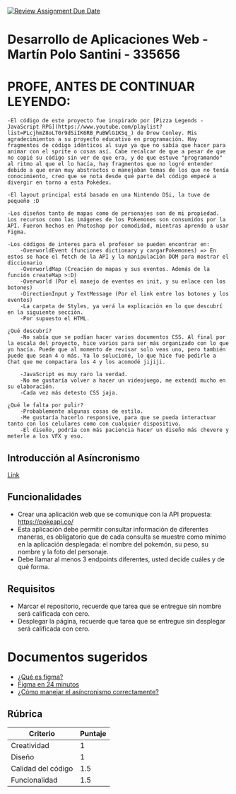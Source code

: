 [![Review Assignment Due Date](https://classroom.github.com/assets/deadline-readme-button-22041afd0340ce965d47ae6ef1cefeee28c7c493a6346c4f15d667ab976d596c.svg)](https://classroom.github.com/a/fOa_bXW6)
# Desarrollo de Aplicaciones Web - Martín Polo Santini - 335656


# PROFE, ANTES DE CONTINUAR LEYENDO:
    -El código de este proyecto fue inspirado por [Pizza Legends - JavaScript RPG](https://www.youtube.com/playlist?list=PLcjhmZ8oLT0r9dSiIK6RB_PuBWlG1KSq_) de Drew Conley. Mis agradecimientos a su proyecto educativo en programación. Hay fragmentos de código idénticos al suyo ya que no sabía que hacer para animar con el sprite o cosas así. Cabe recalcar de que a pesar de que no copié su código sin ver de que era, y de que estuve "programando" al ritmo al que el lo hacía, hay fragmentos que no logré entender debido a que eran muy abstractos o manejaban temas de los que no tenía conocimiento, creo que se nota desde qué parte del código empecé a divergir en torno a esta Pokédex.

    -El layout principal está basado en una Nintendo DSi, la tuve de pequeño :D

    -Los diseños tanto de mapas como de personajes son de mi propiedad. Los recursos como las imágenes de los Pokemones son consumidos por la API. Fueron hechos en Photoshop por comodidad, mientras aprendo a usar Figma.

    -Los códigos de interes para el profesor se pueden encontrar en:
        -OverworldEvent (funciones dictionary y cargarPokemones) => En estos se hace el fetch de la API y la manipulación DOM para mostrar el diccionario
        -OverworldMap (Creación de mapas y sus eventos. Además de la función createMap >:D)
        -Overworld (Por el manejo de eventos en init, y su enlace con los botones)
        -DirectionInput y TextMessage (Por el link entre los botones y los eventos)
        -La carpeta de Styles, ya verá la explicación en lo que descubrí en la siguiente sección.
        -Por supuesto el HTML.

    ¿Qué descubrí?
        -No sabía que se podían hacer varios documentos CSS. Al final por la escala del proyecto, hice varios para ser más organizado con lo que yo hacía. Puede que al momento de revisar solo veas uno, pero también puede que sean 4 o más. Ya lo solucioné, lo que hice fue pedirle a Chat que me compactara los 4 y los acomodé jijiji.

        -JavaScript es muy raro la verdad.
        -No me gustaría volver a hacer un videojuego, me extendí mucho en su elaboración.
        -Cada vez más detesto CSS jaja.

    ¿Qué le falta por pulir?
        -Probablemente algunas cosas de estilo.
        -Me gustaría hacerlo responsive, para que se pueda interactuar tanto con los celulares como con cualquier dispositivo.
        -El diseño, podría con más paciencia hacer un diseño más chevere y meterle a los VFX y eso.


## Introducción al Asíncronismo

[Link](https://intro-to-asyncronism-polosantini.vercel.app/)

## Funcionalidades

- Crear una aplicación web que se comunique con la API propuesta: https://pokeapi.co/
- Esta aplicación debe permitir consultar información de diferentes maneras, es obligatorio que de cada consulta se muestre como mínimo en la aplicación desplegada: el nombre del pokemón, su peso, su nombre y la foto del personaje.
- Debe llamar al menos 3 endpoints diferentes, usted decide cuáles y de qué forma.


## Requisitos

- Marcar el repositorio, recuerde que tarea que se entregue sin nombre será calificada con cero.
- Desplegar la página, recuerde que tarea que se entregue sin desplegar será calificada con cero.


# Documentos sugeridos
- [¿Qué es figma?](https://www.youtube.com/watch?v=1pW_sk-2y40&pp=ygUMZmlnbWEgY291cnNl)
- [Figma en 24 minutos](https://www.youtube.com/watch?v=FTFaQWZBqQ8&t=22s&pp=ygUMZmlnbWEgY291cnNl)
- [¿Cómo manejar el asíncronismo correctamente?](https://www.youtube.com/watch?v=vn3tm0quoqE&pp=ygUWYXN5bmMgYXdhaXQgamF2YXNjcmlwdA%3D%3D)


## Rúbrica

| Criterio           | Puntaje |
|--------------------|---------|
| Creatividad        | 1       |
| Diseño             | 1       |
| Calidad del código | 1.5     |
| Funcionalidad      | 1.5     |

